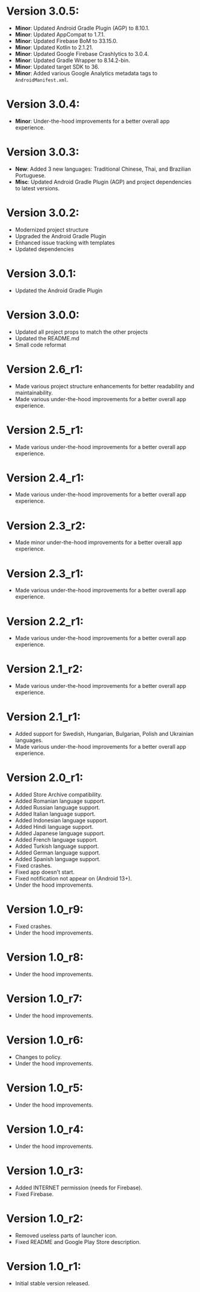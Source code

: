 # Version 3.0.5:

- **Minor**: Updated Android Gradle Plugin (AGP) to 8.10.1.
- **Minor**: Updated AppCompat to 1.7.1.
- **Minor**: Updated Firebase BoM to 33.15.0.
- **Minor**: Updated Kotlin to 2.1.21.
- **Minor**: Updated Google Firebase Crashlytics to 3.0.4.
- **Minor**: Updated Gradle Wrapper to 8.14.2-bin.
- **Minor**: Updated target SDK to 36.
- **Minor**: Added various Google Analytics metadata tags to `AndroidManifest.xml`.

# Version 3.0.4:

- **Minor**: Under-the-hood improvements for a better overall app experience.

# Version 3.0.3:

- **New**: Added 3 new languages: Traditional Chinese, Thai, and Brazilian Portuguese.
- **Misc**: Updated Android Gradle Plugin (AGP) and project dependencies to latest versions.

# Version 3.0.2:

- Modernized project structure
- Upgraded the Android Gradle Plugin
- Enhanced issue tracking with templates
- Updated dependencies

# Version 3.0.1:

- Updated the Android Gradle Plugin

# Version 3.0.0:

- Updated all project props to match the other projects
- Updated the README.md
- Small code reformat

# Version 2.6_r1:

- Made various project structure enhancements for better readability and maintainability.
- Made various under-the-hood improvements for a better overall app experience.

# Version 2.5_r1:

- Made various under-the-hood improvements for a better overall app experience.

# Version 2.4_r1:

- Made various under-the-hood improvements for a better overall app experience.

# Version 2.3_r2:

- Made minor under-the-hood improvements for a better overall app experience.

# Version 2.3_r1:

- Made various under-the-hood improvements for a better overall app experience.

# Version 2.2_r1:

- Made various under-the-hood improvements for a better overall app experience.

# Version 2.1_r2:

- Made various under-the-hood improvements for a better overall app experience.

# Version 2.1_r1:

- Added support for Swedish, Hungarian, Bulgarian, Polish and Ukrainian languages.
- Made various under-the-hood improvements for a better overall app experience.

# Version 2.0_r1:

- Added Store Archive compatibility.
- Added Romanian language support.
- Added Russian language support.
- Added Italian language support.
- Added Indonesian language support.
- Added Hindi language support.
- Added Japanese language support.
- Added French language support.
- Added Turkish language support.
- Added German language support.
- Added Spanish language support.
- Fixed crashes.
- Fixed app doesn't start.
- Fixed notification not appear on (Android 13+).
- Under the hood improvements.

# Version 1.0_r9:

- Fixed crashes.
- Under the hood improvements.

# Version 1.0_r8:

- Under the hood improvements.

# Version 1.0_r7:

- Under the hood improvements.

# Version 1.0_r6:

- Changes to policy.
- Under the hood improvements.

# Version 1.0_r5:

- Under the hood improvements.

# Version 1.0_r4:

- Under the hood improvements.

# Version 1.0_r3:

- Added INTERNET permission (needs for Firebase).
- Fixed Firebase.

# Version 1.0_r2:

- Removed useless parts of launcher icon.
- Fixed README and Google Play Store description.

# Version 1.0_r1:

- Initial stable version released.